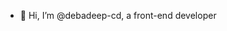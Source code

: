 - 👋 Hi, I’m @debadeep-cd, a front-end developer

<!---
debadeep-cd/debadeep-cd is a ✨ special ✨ repository because its `README.md` (this file) appears on your GitHub profile.
You can click the Preview link to take a look at your changes.
--->
